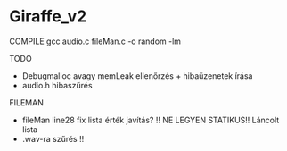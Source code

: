 # Giraffe_v2


COMPILE
gcc audio.c fileMan.c -o random -lm

TODO
- Debugmalloc avagy memLeak ellenőrzés + hibaüzenetek írása
- audio.h hibaszűrés

FILEMAN
  - fileMan line28 fix lista érték javítás? !! NE LEGYEN STATIKUS!! Láncolt lista
  - .wav-ra szűrés !! 
